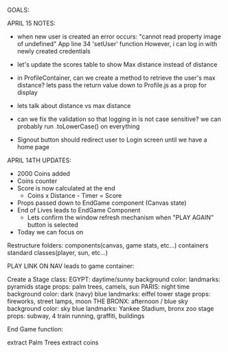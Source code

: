 GOALS:

APRIL 15 NOTES:
  * when new user is created an error occurs:
    "cannot read property image of undefined"
      App line 34 'setUser' function
  However, i can log in with newly created credentials

  * let's update the scores table to show Max distance instead of distance
  * in ProfileContainer, can we create a method to retrieve the user's max distance? lets pass the return value down to Profile.js as a prop for display
  * lets talk about distance vs max distance
  * can we fix the validation so that logging in is not case sensitive? we can probably run .toLowerCase() on everything
  * Signout button should redirect user to Login screen until we have a home page
  






APRIL 14TH UPDATES:
* 2000 Coins added
* Coins counter
* Score is now calculated at the end
    - Coins x Distance - Timer = Score
* Props passed down to EndGame component (Canvas state)
* End of Lives leads to EndGame Component
    - Lets confirm the window refresh mechanism when "PLAY AGAIN" button is selected
* Today we can focus on 


Restructure folders:
  components(canvas, game stats, etc...)
  containers
  standard classes(player, sun, etc...)

PLAY LINK ON NAV leads to game container:



Create a Stage class:
  EGYPT:
    daytime/sunny
    background color:
    landmarks: pyramids
    stage props: palm trees, camels, sun
  PARIS:
    night time
    background color: dark (navy) blue
    landmarks: eiffel tower
    stage props: fireworks, street lamps, moon
  THE BRONX:
    afternoon / blue sky
    background color: sky blue
    landmarks: Yankee Stadium, bronx zoo
    stage props: subway, 4 train running, graffiti, buildings


End Game function:



extract Palm Trees
extract coins

